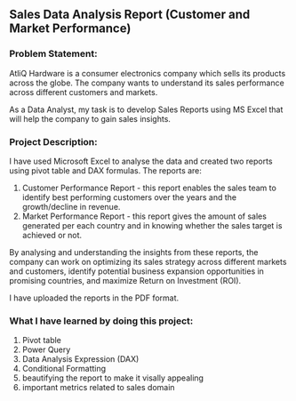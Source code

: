 ## Sales Data Analysis Report (Customer and Market Performance)



### Problem Statement:

AtliQ Hardware is a consumer electronics company which sells its products across the globe. The company wants to understand its sales performance across different customers and markets.   

As a Data Analyst, my task is to develop Sales Reports using MS Excel that will help the company to gain sales insights.   
  
 
### Project Description:

I have used Microsoft Excel to analyse the data and created two reports using pivot table and DAX formulas. The reports are:      

1)	Customer Performance Report - this report enables the sales team to identify best performing customers over the years and the growth/decline in revenue.  
2)	Market Performance Report -  this report gives the amount of sales generated per each country and in knowing whether the sales target is achieved or not.   

By analysing and understanding the insights from these reports,  the company can work on optimizing its sales strategy across different markets and customers, identify potential business expansion opportunities in promising countries, and maximize Return on Investment (ROI).   

I have uploaded the reports in the PDF format.   

### What I have learned by doing this project:   

1. Pivot table  
2. Power Query  
3. Data Analysis Expression (DAX)   
4. Conditional Formatting  
5. beautifying the report to make it visally appealing  
6. important metrics related to sales domain
